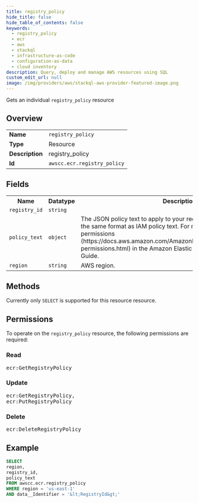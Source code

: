 ```yaml
---
title: registry_policy
hide_title: false
hide_table_of_contents: false
keywords:
  - registry_policy
  - ecr
  - aws
  - stackql
  - infrastructure-as-code
  - configuration-as-data
  - cloud inventory
description: Query, deploy and manage AWS resources using SQL
custom_edit_url: null
image: /img/providers/aws/stackql-aws-provider-featured-image.png
---
```

Gets an individual <code>registry_policy</code> resource

## Overview
<table><tbody>
<tr><td><b>Name</b></td><td><code>registry_policy</code></td></tr>
<tr><td><b>Type</b></td><td>Resource</td></tr>
<tr><td><b>Description</b></td><td>registry_policy</td></tr>
<tr><td><b>Id</b></td><td><code>awscc.ecr.registry_policy</code></td></tr>
</tbody></table>

## Fields
<table><tbody>
<tr><th>Name</th><th>Datatype</th><th>Description</th></tr>
<tr><td><code>registry_id</code></td><td><code>string</code></td><td></td></tr>
<tr><td><code>policy_text</code></td><td><code>object</code></td><td>The JSON policy text to apply to your registry. The policy text follows the same format as IAM policy text. For more information, see Registry permissions (https:&#x2F;&#x2F;docs.aws.amazon.com&#x2F;AmazonECR&#x2F;latest&#x2F;userguide&#x2F;registry-permissions.html) in the Amazon Elastic Container Registry User Guide.</td></tr>
<tr><td><code>region</code></td><td><code>string</code></td><td>AWS region.</td></tr>

</tbody></table>

## Methods
Currently only <code>SELECT</code> is supported for this resource resource.

## Permissions

To operate on the <code>registry_policy</code> resource, the following permissions are required:

### Read
<pre>
ecr:GetRegistryPolicy</pre>

### Update
<pre>
ecr:GetRegistryPolicy,
ecr:PutRegistryPolicy</pre>

### Delete
<pre>
ecr:DeleteRegistryPolicy</pre>


## Example
```sql
SELECT
region,
registry_id,
policy_text
FROM awscc.ecr.registry_policy
WHERE region = 'us-east-1'
AND data__Identifier = '&lt;RegistryId&gt;'
```
